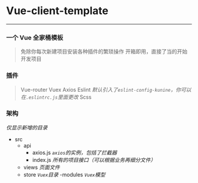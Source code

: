# Vue-client-template
---
### 一个 Vue 全家桶模板
>免除你每次新建项目安装各种插件的繁琐操作
>开箱即用，直接了当的开始开发项目

### 插件
>Vue-router
>Vuex
>Axios
>Eslint  *默认引入了`eslint-config-kunine`，你可以在`.eslintrc.js`里面更改*
>Scss

### 架构
*仅显示新增的目录*
- src
  - api
    - axios.js  *`axios`的实例，包括了拦截器*
    - index.js  *所有的项目接口（可以根据业务再细分文件）*
  - views  *页面文件*
  - store  *`Vuex`目录*
    -modules *`Vuex`模型*
